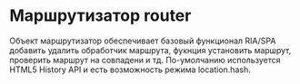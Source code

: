 # Маршрутизатор router

Объект маршрутизатор обеспечивает базовый функционал RIA/SPA добавить удалить обработчик маршрута, фукнция установить маршрут, проверить маршрут на совпадени и тд. По-умолчанию используется HTML5 History API и есть возможность режима location.hash.
